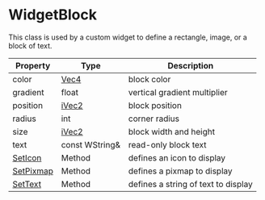 # WidgetBlock

This class is used by a custom widget to define a rectangle, image, or a block of text.

| Property | Type | Description |
| --- | --- | --- |
| color | [Vec4](Vec4.md) | block color |
| gradient | float | vertical gradient multiplier |
| position | [iVec2](iVec2.md) | block position |
| radius | int | corner radius |
| size | [iVec2](iVec2.md) | block width and height |
| text | const WString& | read-only block text |
| [SetIcon](WidgetBlock_SetIcon.md) | Method | defines an icon to display |
| [SetPixmap](WidgetBlock_SetPixmap.md) | Method | defines a pixmap to display |
| [SetText](WidgetBlock_SetText.md) | Method | defines a string of text to display |
